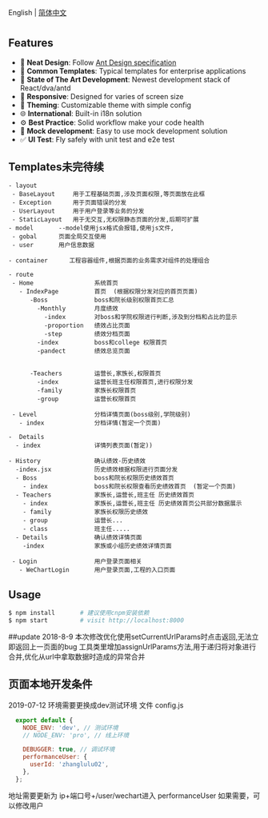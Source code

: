 English | [简体中文](./README.zh-CN.md)

# 

## Features

- :gem: **Neat Design**: Follow [Ant Design specification](http://ant.design/)
- :triangular_ruler: **Common Templates**: Typical templates for enterprise applications
- :rocket: **State of The Art Development**: Newest development stack of React/dva/antd
- :iphone: **Responsive**: Designed for varies of screen size
- :art: **Theming**: Customizable theme with simple config
- :globe_with_meridians: **International**: Built-in i18n solution
- :gear: **Best Practice**: Solid workflow make your code health
- :1234: **Mock development**: Easy to use mock development solution
- :white_check_mark: **UI Test**: Fly safely with unit test and e2e test

## Templates未完待续

```
- layout
 - BaseLayout     用于工程基础页面,涉及页面权限,等页面放在此框
 - Exception      用于页面错误的分发
 - UserLayout     用于用户登录等业务的分发
 - StaticLayout   用于无交互,无权限静态页面的分发,后期可扩展
- model       --model使用jsx格式会报错,使用js文件,
 - gobal      页面全局交互使用
 - user       用户信息数据

- container      工程容器组件,根据页面的业务需求对组件的处理组合

- route
 - Home                 系统首页
   - IndexPage          首页  (根据权限分发对应的首页页面)
      -Boss             boss和院长级别权限首页汇总
        -Monthly        月度绩效
          -index        对boss和学院权限进行判断,涉及到分档和占比的显示
          -proportion   绩效占比页面
          -step         绩效分档页面
        -index          boss和college 权限首页
        -pandect        绩效总览页面
        

      -Teachers         运营长,家族长,权限首页
        -index          运营长班主任权限首页,进行权限分发
        -family         家族长权限首页
        -group          运营长权限首页

 - Level                分档详情页面(boss级别,学院级别)
   - index              分档详情(暂定一个页面)

-  Details
  - index               详情列表页面(暂定))

- History               确认绩效-历史绩效
  -index.jsx            历史绩效根据权限进行页面分发
  - Boss                boss和院长权限历史绩效首页
    - index             boss和院长权限查看历史绩效首页  (暂定一个页面)
  - Teachers            家族长,运营长,班主任 历史绩效首页
    - index             家族长,运营长,班主任 历史绩效首页公共部分数据展示
    - family            家族长权限历史绩效
    - group             运营长...
    - class             班主任.....
  - Details             确认绩效详情页面
    -index              家族或小组历史绩效详情页面

 - Login                用户登录页面相关
   - WeChartLogin       用户登录页面,工程的入口页面
```

## Usage

```bash
$ npm install       # 建议使用cnpm安装依赖
$ npm start         # visit http://localhost:8000
```
##update
2018-8-9
    本次修改优化使用setCurrentUrlParams时点击返回,无法立即返回上一页面的bug
    工具类里增加assignUrlParams方法,用于递归将对象进行合并,优化从url中拿取数据时造成的异常合并

## 页面本地开发条件
2019-07-12 环境需要更换成dev测试环境 文件 config.js
```javascript
  export default {
    NODE_ENV: 'dev', // 测试环境
    // NODE_ENV: 'pro', // 线上环境

    DEBUGGER: true, // 调试环境
    performanceUser: {
      userId: 'zhanglulu02',
    },
  };
```

地址需要更新为 ip+端口号+/user/wechart进入
performanceUser 如果需要，可以修改用户